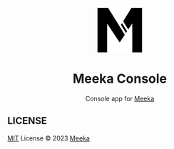 <p align="center">
  <img src="https://raw.githubusercontent.com/meeka-dev/meeka/master/public/icon.svg" width="100px" />
</p>

<h1 align="center">Meeka Console</h1>

<p align="center">Console app for <a href="https://github.com/meeka-dev/meeka">Meeka</a></p>

## LICENSE

[MIT](./LICENSE) License &copy; 2023 [Meeka](https://github.com/meeka-dev)

